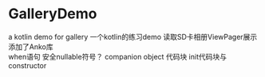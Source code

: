 # GalleryDemo
a kotlin demo for gallery
一个kotlin的练习demo 读取SD卡相册ViewPager展示
添加了Anko库  
when语句  安全nullable符号？
companion object 代码块
init代码块与 constructor 
